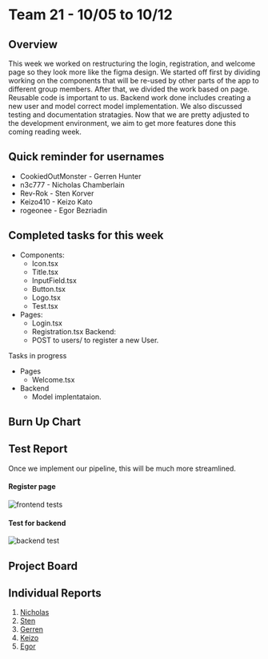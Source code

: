 # Team 21 - 10/05 to 10/12

## Overview

This week we worked on restructuring the login, registration, and welcome page so they look more like the figma design. We started off first by dividing working on the components that will be re-used by other parts of the app to different 
group members. After that, we divided the work based on page. Reusable code is important to us. Backend work done includes creating a new user and model correct model implementation. We also discussed testing and documentation stratagies. 
Now that we are pretty adjusted to the development environment, we aim to get more features done this coming reading week. 

## Quick reminder for usernames

* CookiedOutMonster - Gerren Hunter
* n3c777 - Nicholas Chamberlain
* Rev-Rok - Sten Korver
* Keizo410 - Keizo Kato
* rogeonee - Egor Bezriadin

## Completed tasks for this week

- Components: 
    - Icon.tsx
    - Title.tsx
    - InputField.tsx
    - Button.tsx 
    - Logo.tsx
    - Test.tsx 
- Pages: 
  - Login.tsx
  - Registration.tsx
Backend: 
  - POST to users/ to register a new User. 
  
Tasks in progress
- Pages
  - Welcome.tsx
- Backend 
  - Model implentataion. 

## Burn Up Chart


## Test Report

Once we implement our pipeline, this will be much more streamlined. 

#### Register page 
![frontend tests](https://github.com/COSC-499-W2023/year-long-project-team-21/assets/44909431/a773fc03-2045-49e4-9be2-6c55281d1cf8)

#### Test for backend 
![backend test](https://github.com/COSC-499-W2023/year-long-project-team-21/assets/44909431/034e2be3-a9dc-40a7-85c0-a2acb8b912d9)


## Project Board


## Individual Reports

1. [Nicholas](../personal%20log/Nicholas_Report.md)
2. [Sten](../personal%20log/Sten_Report.md)
3. [Gerren](../personal%20log/Gerren_Report.md)
4. [Keizo](../personal%20log/Keizo_Report.md)
5. [Egor](../personal%20log/Egor_Report.md)
